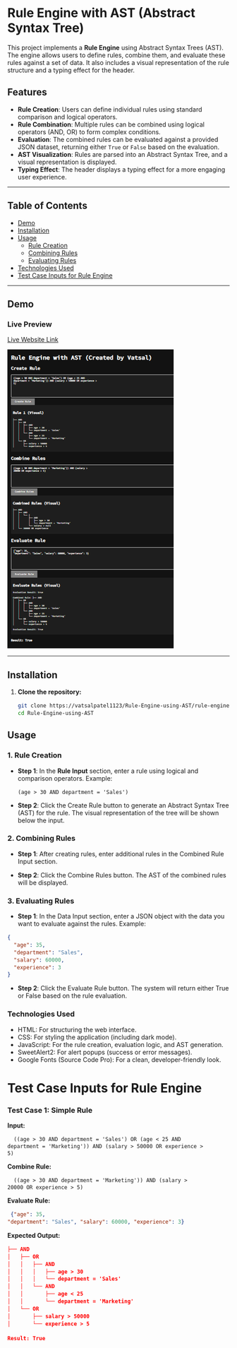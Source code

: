 # Rule Engine with AST (Abstract Syntax Tree)

This project implements a **Rule Engine** using Abstract Syntax Trees (AST). The engine allows users to define rules, combine them, and evaluate these rules against a set of data. It also includes a visual representation of the rule structure and a typing effect for the header.

## Features

- **Rule Creation**: Users can define individual rules using standard comparison and logical operators.
- **Rule Combination**: Multiple rules can be combined using logical operators (AND, OR) to form complex conditions.
- **Evaluation**: The combined rules can be evaluated against a provided JSON dataset, returning either `True` or `False` based on the evaluation.
- **AST Visualization**: Rules are parsed into an Abstract Syntax Tree, and a visual representation is displayed.
- **Typing Effect**: The header displays a typing effect for a more engaging user experience.

---

## Table of Contents

- [Demo](#demo)
- [Installation](#installation)
- [Usage](#usage)
  - [Rule Creation](#rule-creation)
  - [Combining Rules](#combining-rules)
  - [Evaluating Rules](#evaluating-rules)
- [Technologies Used](#technologies-used)
- [Test Case Inputs for Rule Engine](#test-case-inputs-for-rule-engine)

---

## Demo

### Live Preview
[Live Website Link](https://vatsalpatel1123.github.io/Rule-Engine-using-AST/)

![Destop Preview](Image/demo.png)

---

## Installation

1. **Clone the repository:**

   ```bash
   git clone https://vatsalpatel1123/Rule-Engine-using-AST/rule-engine-ast.git
   cd Rule-Engine-using-AST

## Usage

### 1. Rule Creation

- **Step 1**: In the **Rule Input** section, enter a rule using logical and comparison operators. Example:

  ```text
  (age > 30 AND department = 'Sales')

- **Step 2**: Click the Create Rule button to generate an Abstract Syntax Tree (AST) for the rule. The visual representation of the tree will be shown below the input.

### 2. Combining Rules
- **Step 1**: After creating rules, enter additional rules in the Combined Rule Input section.

- **Step 2**: Click the Combine Rules button. The AST of the combined rules will be displayed.

### 3. Evaluating Rules
- **Step 1**: In the Data Input section, enter a JSON object with the data you want to evaluate against the rules. Example:
```json
{
  "age": 35,
  "department": "Sales",
  "salary": 60000,
  "experience": 3
}
```
- **Step 2**: Click the Evaluate Rule button. The system will return either True or False based on the rule evaluation.

### Technologies Used
- HTML: For structuring the web interface.
- CSS: For styling the application (including dark mode).
- JavaScript: For the rule creation, evaluation logic, and AST generation.
- SweetAlert2: For alert popups (success or error messages).
- Google Fonts (Source Code Pro): For a clean, developer-friendly look.

# Test Case Inputs for Rule Engine

### Test Case 1: Simple Rule
**Input:**
```text
  ((age > 30 AND department = 'Sales') OR (age < 25 AND
department = 'Marketing')) AND (salary > 50000 OR experience >
5)
```
**Combine Rule:**
```text
  ((age > 30 AND department = 'Marketing')) AND (salary >
20000 OR experience > 5)
```
**Evaluate Rule:**
```json
 {"age": 35,
"department": "Sales", "salary": 60000, "experience": 3}
```
**Expected Output:**
```json
├── AND
│   ├── OR
│   │   ├── AND
│   │   │   ├── age > 30
│   │   │   └── department = 'Sales'
│   │   └── AND
│   │       ├── age < 25
│   │       └── department = 'Marketing'
│   └── OR
│       ├── salary > 50000
│       └── experience > 5

Result: True
```



